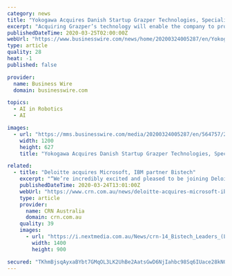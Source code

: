 ```yaml
---
category: news
title: "Yokogawa Acquires Danish Startup Grazper Technologies, Specialists in AI for Image Analytics"
excerpt: "Acquiring Grazper’s technology will enable the company to provide solutions that use AI for image analysis, such as capturing image information for robots, detecting abnormalities at plants, and monitoring security using cameras. As a first step, Yokogawa’s subsidiary, amnimo Inc., will embed Grazper's FPGA IP core into its Edge Gateway ..."
publishedDateTime: 2020-03-25T02:00:00Z
webUrl: "https://www.businesswire.com/news/home/20200324005287/en/Yokogawa-Acquires-Danish-Startup-Grazper-Technologies-Specialists"
type: article
quality: 28
heat: -1
published: false

provider:
  name: Business Wire
  domain: businesswire.com

topics:
  - AI in Robotics
  - AI

images:
  - url: "https://mms.businesswire.com/media/20200324005287/en/564757/23/Logo_YB1.jpg"
    width: 1200
    height: 627
    title: "Yokogawa Acquires Danish Startup Grazper Technologies, Specialists in AI for Image Analytics"

related:
  - title: "Deloitte acquires Microsoft, IBM partner Bistech"
    excerpt: "“We’re incredibly excited and pleased to be joining Deloitte’s Analytics & Cognitive team ... data management and financial performance management services in the form of consulting, technical implementation, support and training. Its vendor partners include Microsoft, IBM and Adaptive Insights. “The Bistech team bring a great mix ..."
    publishedDateTime: 2020-03-24T13:01:00Z
    webUrl: "https://www.crn.com.au/news/deloitte-acquires-microsoft-ibm-partner-bistech-539759"
    type: article
    provider:
      name: CRN Australia
      domain: crn.com.au
    quality: 39
    images:
      - url: "https://i.nextmedia.com.au/News/crn-14_Bistech_Leaders_(L-R_Justin,_Shane,_Brad).jpg"
        width: 1400
        height: 900

secured: "TKhmBjsqAyxaBYbt7GMqOL3LK2UhBe2AatsGwD6NjIahbc98Sq6IUace28kN0WE9x1j3Z/2E7jLNjlMQMREA2PgESo38kUq7Za0AadziBU/A3ax+Bt0ngItZbtJB+hsEF/cC58dUNqTy05b03RpIMbaJy0wyqJgQxWSJ9z8srEAY6A4QQOC3nwwRwNkCNCz1C7vwTRLbtZyjZy4Rtz/znOwJ7PI3wKRDubgS42Sejw+DjgRerYztpLBjWwivomN1McuoDOvIaSDoVbxb5qOM9gvyJMNlvlN+82eS7PHLjf0jZJJKNxtKnzrt0bowjABmbrGu7uDjYSkzjx/UIl2csOT19jHU7/zatM+nDeHtipcuzcNRqDsYx2SIZFDI+ENathOvXaEpZ2AtZexAwvU+b243D0lPsq4o7pQV4pfJmVsb7lhDzTne7XIj2Kfj6/paJ6oaDjBBcAU6f2x+ZYKqCI3zn1tWpSTL13fa3/b+Za8=;NTYJVlKSCJD9n6sG7IhchQ=="
---
```


